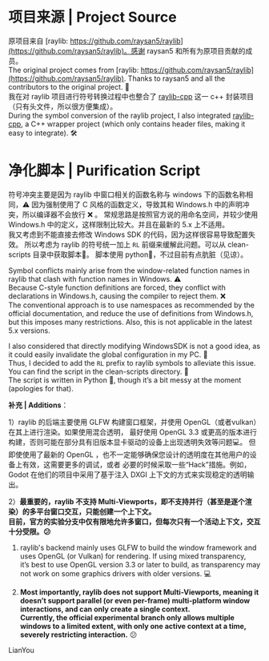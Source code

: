 # 项目来源 | Project Source
原项目来自 [raylib: https://github.com/raysan5/raylib](https://github.com/raysan5/raylib)。感谢 raysan5 和所有为原项目贡献的成员。  
The original project comes from [raylib: https://github.com/raysan5/raylib](https://github.com/raysan5/raylib). Thanks to raysan5 and all the contributors to the original project. 🙏  
我在对 raylib 项目进行符号转换过程中也整合了 [raylib-cpp](https://github.com/RobLoach/raylib-cpp) 这一 c++ 封装项目（只有头文件，所以很方便集成）。  
During the symbol conversion of the raylib project, I also integrated [raylib-cpp](https://github.com/RobLoach/raylib-cpp), a C++ wrapper project (which only contains header files, making it easy to integrate). 🛠️

# 净化脚本 | Purification Script
符号冲突主要是因为 raylib 中窗口相关的函数名称与 windows 下的函数名称相同，⚠️ 
因为强制使用了 C 风格的函数定义，导致其和 Windows.h 中的声明冲突，所以编译器不会放行 ❌ 。 
常规思路是按照官方说的用命名空间，并较少使用 Windows.h 中的定义，这样限制比较大。并且在最新的 5.x 上不适用。  
我又考虑到不能直接去修改 Windows SDK 的代码，因为这样很容易导致配置失效。
所以考虑为 raylib 的符号统一加上 `RL` 前缀来缓解此问题。可以从 clean-scripts 目录中获取脚本🔧。
脚本使用 python🐍，不过目前有点肮脏（见谅）。

Symbol conflicts mainly arise from the window-related function names in raylib that clash with function names in Windows. ⚠️  
Because C-style function definitions are forced, they conflict with declarations in Windows.h, causing the compiler to reject them. ❌  
The conventional approach is to use namespaces as recommended by the official documentation, and reduce the use of definitions from Windows.h, but this imposes many restrictions. Also, this is not applicable in the latest 5.x versions. 

I also considered that directly modifying WindowsSDK is not a good idea, as it could easily invalidate the global configuration in my PC. 🔧  
Thus, I decided to add the `RL` prefix to raylib symbols to alleviate this issue. You can find the script in the clean-scripts directory. 📂  
The script is written in Python 🐍, though it’s a bit messy at the moment (apologies for that). 

**补充 | Additions**：

1）raylib 的后端主要使用 GLFW 构建窗口框架，并使用 OpenGL（或者vulkan）在其上进行渲染。如果使用混合透明，
   最好使用 OpenGL 3.3 或更高的版本进行构建，否则可能在部分具有旧版本显卡驱动的设备上出现透明失效等问题💻。
   但即使使用了最新的 OpenGL ，也不一定能够确保您设计的透明度在其他用户的设备上有效，这需要更多的调试，或者
   必要的时候采取一些“Hack”措施。例如，Godot 在他们的项目中采用了基于注入 DXGI 上下文的方式来实现稳定的透明输出。

2）**最重要的，raylib 不支持 Multi-Viewports，即不支持并行（甚至是逐个渲染）的多平台窗口交互，只能创建一个上下文。  
   目前，官方的实验分支中仅有限地允许多窗口，但每次只有一个活动上下文，交互十分受限。😕**

1) raylib's backend mainly uses GLFW to build the window framework and uses OpenGL (or Vulkan) for rendering. If using mixed transparency,  
it’s best to use OpenGL version 3.3 or later to build, as transparency may not work on some graphics drivers with older versions. 💻

3) **Most importantly, raylib does not support Multi-Viewports, meaning it doesn’t support parallel (or even per-frame) multi-platform window interactions, and can only create a single context.  
Currently, the official experimental branch only allows multiple windows to a limited extent, with only one active context at a time, severely restricting interaction.** 😕


LianYou
